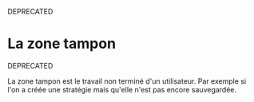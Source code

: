 DEPRECATED 

# La zone tampon

DEPRECATED 

La zone tampon est le travail non terminé d'un utilisateur.
Par exemple si l'on a créée une stratégie mais qu'elle n'est pas encore sauvegardée.


